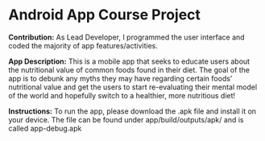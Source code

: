 # Android App Course Project

**Contribution:** As Lead Developer, I programmed the user interface and coded the majority of app features/activities. 

**App Description:** This is a mobile app that seeks to educate users about the nutritional value of common foods found in their diet. The goal of the app is to debunk any myths they may have regarding certain foods’ nutritional value and get the users to start re-evaluating their mental model of the world and hopefully switch to a healthier, more nutritious diet!

**Instructions:** To run the app, please download the .apk file and install it on your device. The file can be found under app/build/outputs/apk/ and is called app-debug.apk
